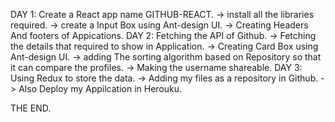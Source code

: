 DAY 1: Create a React app name GITHUB-REACT. -> install all the libraries required. -> create a Input Box using Ant-design UI. -> Creating Headers And footers of Appications. DAY 2: Fetching the API of Github. -> Fetching the details that required to show in Application. -> Creating Card Box using Ant-design UI. -> adding The sorting algorithm based on Repository so that it can compare the profiles. -> Making the username shareable. DAY 3: Using Redux to store the data. -> Adding my files as a repository in Github. -> Also Deploy my Appilcation in Herouku.

THE END.
